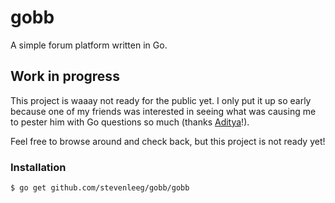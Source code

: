 # gobb
A simple forum platform written in Go. 

## Work in progress
This project is waaay not ready for the public yet. I only put it up so early because one of my friends was interested in seeing what was causing me to pester him with Go questions so much (thanks [Aditya](http://github.com/chimeracoder)!).

Feel free to browse around and check back, but this project is not ready yet!


### Installation

````sh
$ go get github.com/stevenleeg/gobb/gobb
````
